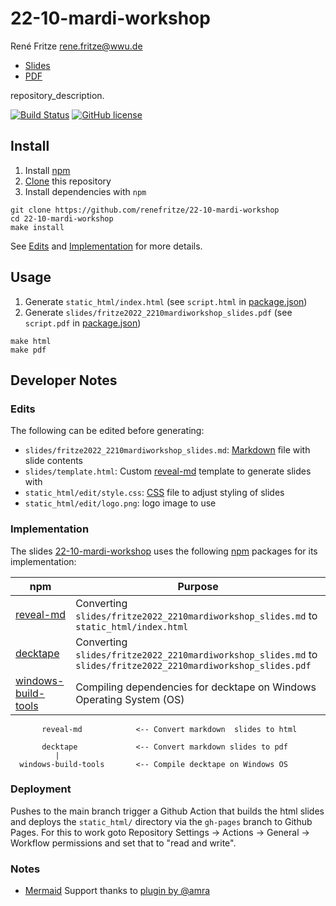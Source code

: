 # 22-10-mardi-workshop

René Fritze
rene.fritze@wwu.de

* [Slides](https://renefritze.github.io/22-10-mardi-workshop)
* [PDF](https://github.com/renefritze/22-10-mardi-workshop/blob/master/slides/fritze2022_2210mardiworkshop_slides.pdf)

repository_description.

[![Build Status](https://github.com/renefritze/22-10-mardi-workshop/actions/workflows/build.yml/badge.svg?main)](https://github.com/renefritze/22-10-mardi-workshop/actions/workflows/build.yml)
[![GitHub license](https://img.shields.io/github/license/renefritze/22-10-mardi-workshop.svg)](https://github.com/renefritze/22-10-mardi-workshop/blob/main/LICENSE)


## Install

1. Install [npm](https://www.npmjs.com/)
2. [Clone](https://git-scm.com/docs/git-clone) this repository
3. Install dependencies with `npm`

```
git clone https://github.com/renefritze/22-10-mardi-workshop
cd 22-10-mardi-workshop
make install
```

See [Edits](#edits) and [Implementation](#implementation) for more details.

## Usage

1. Generate `static_html/index.html` (see `script.html` in [package.json](https://github.com/renefritze/22-10-mardi-workshop/blob/master/package.json))
2. Generate `slides/fritze2022_2210mardiworkshop_slides.pdf` (see `script.pdf` in [package.json](https://github.com/renefritze/22-10-mardi-workshop/blob/master/package.json))

```
make html
make pdf
```

## Developer Notes

### Edits

The following can be edited before generating:

* `slides/fritze2022_2210mardiworkshop_slides.md`: [Markdown](https://daringfireball.net/projects/markdown/) file with slide contents
* `slides/template.html`: Custom [reveal-md](https://github.com/webpro/reveal-md) template to generate slides with
* `static_html/edit/style.css`: [CSS](https://developer.mozilla.org/en-US/docs/Web/CSS) file to adjust styling of slides
* `static_html/edit/logo.png`: logo image to use

### Implementation


The slides [22-10-mardi-workshop](https://github.com/renefritze/22-10-mardi-workshop) uses the following [npm](https://www.npmjs.com/) packages for its implementation:

npm | Purpose
--- | ---
[reveal-md](https://www.npmjs.com/package/reveal-md) | Converting `slides/fritze2022_2210mardiworkshop_slides.md` to `static_html/index.html`
[decktape](https://www.npmjs.com/package/decktape) | Converting `slides/fritze2022_2210mardiworkshop_slides.md` to `slides/fritze2022_2210mardiworkshop_slides.pdf`
[windows-build-tools](https://www.npmjs.com/package/windows-build-tools) | Compiling dependencies for decktape on Windows Operating System (OS)

```
       reveal-md            <-- Convert markdown  slides to html

       decktape             <-- Convert markdown slides to pdf
          |
  windows-build-tools       <-- Compile decktape on Windows OS
```

### Deployment

Pushes to the main branch trigger a Github Action that builds the html slides and deploys the `static_html/` directory via the `gh-pages` branch to Github Pages.
For this to work goto Repository Settings -> Actions -> General -> Workflow permissions and set that to "read and write".

### Notes

- [Mermaid](https://mermaid-js.github.io/mermaid/) Support thanks to [plugin by @amra](https://github.com/amra/reveal-md-scripts)
